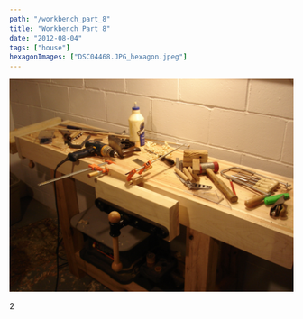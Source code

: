 ```yaml
---
path: "/workbench_part_8"
title: "Workbench Part 8"
date: "2012-08-04"
tags: ["house"]
hexagonImages: ["DSC04468.JPG_hexagon.jpeg"]
---
```


 [![](DSC04468.JPG)](DSC04468.JPG)

2 
  <!---
  <div class="field field-type-filefield field-field-images" xmlns="http://www.w3.org/1999/xhtml">
      
    <div class="field-items">
            <div class="field-item odd">
                    <a href="http://www.beigerecords.com/joe-old/sites/default/files/DSC04468.JPG" class="imagecache imagecache-square_thumbnail imagecache-imagelink imagecache-square_thumbnail_imagelink"><img src="http://www.beigerecords.com/joe-old/sites/default/files/imagecache/square_thumbnail/DSC04468.JPG" alt="" title="" width="300" height="300" class="imagecache imagecache-square_thumbnail"/></a>        </div>
        </div>
</div> 
 2
  --->